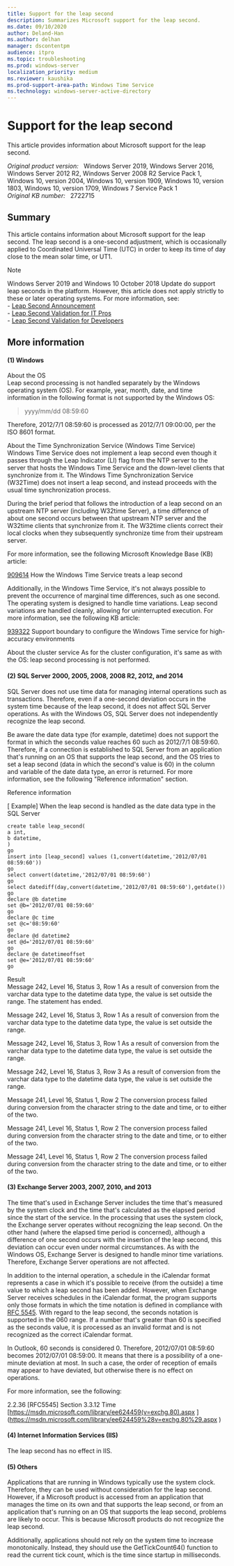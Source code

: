 ```yaml
---
title: Support for the leap second
description: Summarizes Microsoft support for the leap second.
ms.date: 09/10/2020
author: Deland-Han
ms.author: delhan 
manager: dscontentpm
audience: itpro
ms.topic: troubleshooting
ms.prod: windows-server
localization_priority: medium
ms.reviewer: kaushika
ms.prod-support-area-path: Windows Time Service
ms.technology: windows-server-active-directory
---
```

# Support for the leap second

This article provides information about Microsoft support for the leap second.

_Original product version:_ &nbsp; Windows Server 2019, Windows Server 2016, Windows Server 2012 R2, Windows Server 2008 R2 Service Pack 1, Windows 10, version 2004, Windows 10, version 1909, Windows 10, version 1803, Windows 10, version 1709, Windows 7 Service Pack 1  
_Original KB number:_ &nbsp; 2722715

## Summary

This article contains information about Microsoft support for the leap second. The leap second is a one-second adjustment, which is occasionally applied to Coordinated Universal Time (UTC) in order to keep its time of day close to the mean solar time, or UT1.

>[!Note]
Windows Server 2019 and Windows 10 October 2018 Update do support leap seconds in the platform. However, this article does not apply strictly to these or later operating systems. For more information, see:  
      - [Leap Second Announcement](https://na01.safelinks.protection.outlook.com/?url=https%3A%2F%2Fblogs.technet.microsoft.com%2Fnetworking%2F2018%2F07%2F18%2Ftop10-ws2019-hatime%2F&data=02%7C01%7Cjarrettr%40microsoft.com%7C94fdbafab8dc4eadbcda08d62a122f02%7C72f988bf86f141af91ab2d7cd011db47%7C1%7C0%7C636742654923783824&sdata=9sRBCKe9Sk3oK7TbgcrF8ZtSsYSsb6C%2FIWqEhLegFkE%3D&reserved=0)  
      - [Leap Second Validation for IT Pros](https://aka.ms/ITPro-LeapSecond)  
      - [Leap Second Validation for Developers](https://aka.ms/Dev-LeapSecond)  

## More information

#### (1) Windows  

About the OS  
Leap second processing is not handled separately by the Windows operating system (OS). For example, year, month, date, and time information in the following format is not supported by the Windows OS:

>yyyy/mm/dd 08:59:60

Therefore, 2012/7/1 08:59:60 is processed as 2012/7/1 09:00:00, per the ISO 8601 format.

About the Time Synchronization Service (Windows Time Service)  
Windows Time Service does not implement a leap second even though it passes through the Leap Indicator (LI) flag from the NTP server to the server that hosts the Windows Time Service and the down-level clients that synchronize from it. The Windows Time Synchronization Service (W32Time) does not insert a leap second, and instead proceeds with the usual time synchronization process.

During the brief period that follows the introduction of a leap second on an upstream NTP server (including W32time Server), a time difference of about one second occurs between that upstream NTP server and the W32time clients that synchronize from it. The W32time clients correct their local clocks when they subsequently synchronize time from their upstream server. 

For more information, see the following Microsoft Knowledge Base (KB) article:

[909614](https://support.microsoft.com/help/909614)  How the Windows Time Service treats a leap second

Additionally, in the Windows Time Service, it's not always possible to prevent the occurrence of marginal time differences, such as one second. The operating system is designed to handle time variations. Leap second variations are handled cleanly, allowing for uninterrupted execution. For more information, see the following KB article:

[939322](https://support.microsoft.com/help/939322) Support boundary to configure the Windows Time service for high-accuracy environments

About the cluster service 
As for the cluster configuration, it's same as with the OS: leap second processing is not performed. 

#### (2) SQL Server 2000, 2005, 2008, 2008 R2, 2012, and 2014  

SQL Server does not use time data for managing internal operations such as transactions. Therefore, even if a one-second deviation occurs in the system time because of the leap second, it does not affect SQL Server operations. As with the Windows OS, SQL Server does not independently recognize the leap second.

Be aware the date data type (for example, datetime) does not support the format in which the seconds value reaches 60 such as 2012/7/1 08:59:60. Therefore, if a connection is established to SQL Server from an application that's running on an OS that supports the leap second, and the OS tries to set a leap second (data in which the second's value is 60) in the column and variable of the date data type, an error is returned. For more information, see the following "Reference information" section. 

Reference information 

[ Example] When the leap second is handled as the date data type in the SQL Server 

```
create table leap_second(
a int,
b datetime,
)
go
insert into [leap_second] values (1,convert(datetime,'2012/07/01 08:59:60'))
go
select convert(datetime,'2012/07/01 08:59:60')
go
select datediff(day,convert(datetime,'2012/07/01 08:59:60'),getdate())
go
declare @b datetime
set @b='2012/07/01 08:59:60'
go
declare @c time
set @c='08:59:60'
go
declare @d datetime2
set @d='2012/07/01 08:59:60'
go
declare @e datetimeoffset 
set @e='2012/07/01 08:59:60'
go
```

Result  
Message 242, Level 16, Status 3, Row 1
As a result of conversion from the varchar data type to the datetime data type, the value is set outside the range.
The statement has ended.

Message 242, Level 16, Status 3, Row 1
As a result of conversion from the varchar data type to the datetime data type, the value is set outside the range.

Message 242, Level 16, Status 3, Row 1
As a result of conversion from the varchar data type to the datetime data type, the value is set outside the range.

Message 242, Level 16, Status 3, Row 3
As a result of conversion from the varchar data type to the datetime data type, the value is set outside the range.

Message 241, Level 16, Status 1, Row 2
The conversion process failed during conversion from the character string to the date and time, or to either of the two.

Message 241, Level 16, Status 1, Row 2
The conversion process failed during conversion from the character string to the date and time, or to either of the two.

Message 241, Level 16, Status 1, Row 2
The conversion process failed during conversion from the character string to the date and time, or to either of the two.

#### (3) Exchange Server 2003, 2007, 2010, and 2013  

The time that's used in Exchange Server includes the time that's measured by the system clock and the time that's calculated as the elapsed period since the start of the service. In the processing that uses the system clock, the Exchange server operates without recognizing the leap second. On the other hand (where the elapsed time period is concerned), although a difference of one second occurs with the insertion of the leap second, this deviation can occur even under normal circumstances. As with the Windows OS, Exchange Server is designed to handle minor time variations. Therefore, Exchange Server operations are not affected. 

In addition to the internal operation, a schedule in the iCalendar format represents a case in which it's possible to receive (from the outside) a time value to which a leap second has been added. However, when Exchange Server receives schedules in the iCalendar format, the program supports only those formats in which the time notation is defined in compliance with [RFC 5545](https://tools.ietf.org/html/rfc5545). With regard to the leap second, the seconds notation is supported in the 060 range. If a number that's greater than 60 is specified as the seconds value, it is processed as an invalid format and is not recognized as the correct iCalendar format. 

In Outlook, 60 seconds is considered 0. Therefore, 2012/07/01 08:59:60 becomes 2012/07/01 08:59:00. It means that there is a possibility of a one-minute deviation at most. In such a case, the order of reception of emails may appear to have deviated, but otherwise there is no effect on operations. 

For more information, see the following:

 2.2.36 [RFC5545] Section 3.3.12 Time
 [https://msdn.microsoft.com/library/ee624459(v=exchg.80).aspx <!--ERROR-->](https://msdn.microsoft.com/library/ee624459%28v=exchg.80%29.aspx <!--ERROR-->)  

#### (4) Internet Information Services (IIS)  

The leap second has no effect in IIS. 

#### (5) Others  

Applications that are running in Windows typically use the system clock. Therefore, they can be used without consideration for the leap second.
However, if a Microsoft product is accessed from an application that manages the time on its own and that supports the leap second, or from an application that's running on an OS that supports the leap second, problems are likely to occur. This is because Microsoft products do not recognize the leap second. 

Additionally, applications should not rely on the system time to increase monotonically. Instead, they should use the GetTickCount64()  function to read the current tick count, which is the time since startup in milliseconds.
